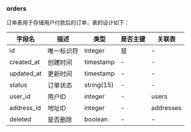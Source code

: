 ### orders

订单表用于存储用户付款后的订单，表的设计如下：

| 字段名     | 描述       | 类型       | 是否主键 | 关联表    |
| ---------- | ---------- | ---------- | -------- | --------- |
| id         | 唯一标识符 | integer    | 是       | -         |
| created_at | 创建时间   | timestamp  | -        | -         |
| updated_at | 更新时间   | timestamp  | -        | -         |
| status     | 订单状态   | string(15) | -        | -         |
| user_id    | 用户ID     | integer    | -        | users     |
| address_id | 地址ID     | integer    | -        | addresses |
| deleted    | 是否删除   | boolean    | -        | -         |

